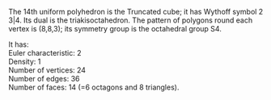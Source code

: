 The 14th uniform polyhedron is the Truncated cube; it has Wythoff symbol
2 3|4. Its dual is the triakisoctahedron. The pattern of polygons round
each vertex is (8,8,3); its symmetry group is the octahedral group S4.

It has:\
 Euler characteristic: 2\
 Density: 1\
 Number of vertices: 24\
 Number of edges: 36\
 Number of faces: 14 (=6 octagons and 8 triangles).
